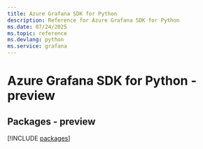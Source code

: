 ```yaml
---
title: Azure Grafana SDK for Python
description: Reference for Azure Grafana SDK for Python
ms.date: 07/24/2025
ms.topic: reference
ms.devlang: python
ms.service: grafana
---
```

# Azure Grafana SDK for Python - preview
## Packages - preview
[!INCLUDE [packages](grafana-index.md)]